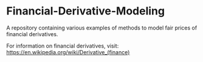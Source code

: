 # Financial-Derivative-Modeling
A repository containing various examples of methods to model fair prices of financial derivatives.

For information on financial derivatives, visit: https://en.wikipedia.org/wiki/Derivative_(finance)
